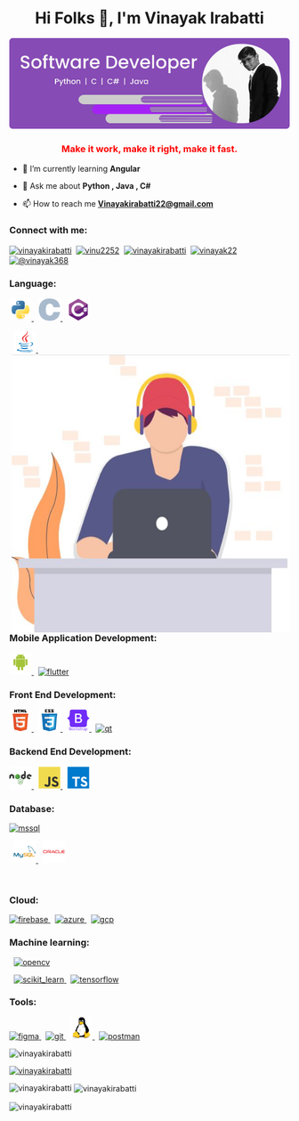 <h1 align="center">Hi Folks 👋, I'm Vinayak Irabatti</h1>



![MasterHead](https://github.com/Vinayakirabatti/Vinayakirabatti/blob/main/protfolio.jpg)
<h3 align="center" style="color:red;">Make it work, make it right, make it fast.</h3>


- 🌱 I’m currently learning **Angular**

- 💬 Ask me about **Python , Java , C#**

- 📫 How to reach me **Vinayakirabatti22@gmail.com**

<h3 align="left">Connect with me:</h3>
<p align="left">
<a href="https://linkedin.com/in/vinayakirabatti" target="blank"><img align="center" src="https://cdn.jsdelivr.net/npm/simple-icons@3.0.1/icons/linkedin.svg" alt="vinayakirabatti" height="30" width="40" /></a>&nbsp;
<a href="https://www.codechef.com/users/vinu2252" target="blank"><img align="center" src="https://cdn.jsdelivr.net/npm/simple-icons@3.1.0/icons/codechef.svg" alt="vinu2252" height="30" width="40" /></a>&nbsp;
<a href="https://www.hackerrank.com/vinayakirabatti" target="blank"><img align="center" src="https://cdn.jsdelivr.net/npm/simple-icons@3.0.1/icons/hackerrank.svg" alt="vinayakirabatti" height="30" width="40" /></a>&nbsp;
<a href="https://codeforces.com/profile/vinayak22" target="blank"><img align="center" src="https://cdn.jsdelivr.net/npm/simple-icons@3.0.1/icons/codeforces.svg" alt="vinayak22" height="30" width="40" /></a>&nbsp;
<a href="https://www.hackerearth.com/@vinayak368" target="blank"><img align="center" src="https://cdn.jsdelivr.net/npm/simple-icons@3.0.1/icons/hackerearth.svg" alt="@vinayak368" height="30" width="40" /></a>
</p>



<h3 align="left">Language:</h3>
<p align="left"> 
<a href="https://www.python.org" target="_blank"> 
<img src="https://raw.githubusercontent.com/devicons/devicon/master/icons/python/python-original.svg" alt="python" width="40" height="40"/> </a> 
&nbsp;
<a href="https://www.cprogramming.com/" target="_blank"> 
<img src="https://raw.githubusercontent.com/devicons/devicon/master/icons/c/c-original.svg" alt="c" width="40" height="40"/> </a>
&nbsp;
<a href="https://www.w3schools.com/cs/" target="_blank"> 
<img src="https://raw.githubusercontent.com/devicons/devicon/master/icons/csharp/csharp-original.svg" alt="csharp" width="40" height="40"/> </a> 

&nbsp;
<a href="https://www.java.com" target="_blank">
<img src="https://raw.githubusercontent.com/devicons/devicon/master/icons/java/java-original.svg" alt="java" width="40" height="40"/> </a> 
&nbsp;
<img align="right" alt="f0" width="500" height="500" src="https://github.com/Vinayakirabatti/Vinayakirabatti/blob/main/Capture.JPG"/>
<br>


<h3 align="left">Mobile Application Development:</h3>
<p align="left">
<a href="https://developer.android.com" target="_blank"> 
<img src="https://raw.githubusercontent.com/devicons/devicon/master/icons/android/android-original-wordmark.svg" alt="android" width="40" height="40"/> </a>
&nbsp;
<a href="https://flutter.dev" target="_blank"> 
<img src="https://www.vectorlogo.zone/logos/flutterio/flutterio-icon.svg" alt="flutter" width="40" height="40"/> </a> 



<h3 align="left">Front End Development:</h3>
<p align="left">
<a href="https://www.w3.org/html/" target="_blank"> 
<img src="https://raw.githubusercontent.com/devicons/devicon/master/icons/html5/html5-original-wordmark.svg" alt="html5" width="40" height="40"/> </a> 
&nbsp;
<a href="https://www.w3schools.com/css/" target="_blank"> 
<img src="https://raw.githubusercontent.com/devicons/devicon/master/icons/css3/css3-original-wordmark.svg" alt="css3" width="40" height="40"/> </a> 
&nbsp;
<a href="https://getbootstrap.com" target="_blank"> 
<img src="https://raw.githubusercontent.com/devicons/devicon/master/icons/bootstrap/bootstrap-plain-wordmark.svg" alt="bootstrap" width="40" height="40"/> </a> 
&nbsp;
<a href="https://www.qt.io/" target="_blank"> 
<img src="https://upload.wikimedia.org/wikipedia/commons/0/0b/Qt_logo_2016.svg" alt="qt" width="40" height="40"/> </a> 



<h3 align="left">Backend End Development:</h3>
<p align="left">
<a href="https://nodejs.org" target="_blank"> 
<img src="https://raw.githubusercontent.com/devicons/devicon/master/icons/nodejs/nodejs-original-wordmark.svg" alt="nodejs" width="40" height="40"/> </a> 
&nbsp;
<a href="https://developer.mozilla.org/en-US/docs/Web/JavaScript" target="_blank"> 
<img src="https://raw.githubusercontent.com/devicons/devicon/master/icons/javascript/javascript-original.svg" alt="javascript" width="40" height="40"/> </a> 
&nbsp;
<a href="https://www.typescriptlang.org/" target="_blank">
<img src="https://raw.githubusercontent.com/devicons/devicon/master/icons/typescript/typescript-original.svg" alt="typescript" width="40" height="40"/> </a> </p>


<h3 align="left">Database:</h3>
<p align="left"> 
<a href="https://www.microsoft.com/en-us/sql-server" target="_blank">
<img src="https://cdn.worldvectorlogo.com/logos/microsoft-sql-server.svg" alt="mssql" width="40" height="40"/> </a> 

&nbsp;
<a href="https://www.mysql.com/" target="_blank"> 
<img src="https://raw.githubusercontent.com/devicons/devicon/master/icons/mysql/mysql-original-wordmark.svg" alt="mysql" width="40" height="40"/> </a> 
&nbsp;
<a href="https://www.oracle.com/" target="_blank"> 
<img src="https://raw.githubusercontent.com/devicons/devicon/master/icons/oracle/oracle-original.svg" alt="oracle" width="40" height="40"/> </a> 

&nbsp;
<h3 align="left">Cloud:</h3>
<p align="left">
<a href="https://firebase.google.com/" target="_blank"> 
<img src="https://www.vectorlogo.zone/logos/firebase/firebase-icon.svg" alt="firebase" width="40" height="40"/> </a> 
&nbsp;
<a href="https://azure.microsoft.com/en-in/" target="_blank"> 
<img src="https://www.vectorlogo.zone/logos/microsoft_azure/microsoft_azure-icon.svg" alt="azure" width="40" height="40"/> </a> 
&nbsp;
<a href="https://cloud.google.com" target="_blank"> 
<img src="https://www.vectorlogo.zone/logos/google_cloud/google_cloud-icon.svg" alt="gcp" width="40" height="40"/> </a> 

<h3 align="left">Machine learning:</h3>
<p align="left"> 

&nbsp;
<a href="https://opencv.org/" target="_blank"> 
<img src="https://www.vectorlogo.zone/logos/opencv/opencv-icon.svg" alt="opencv" width="40" height="40"/> </a> 

&nbsp;
<a href="https://scikit-learn.org/" target="_blank"> 
<img src="https://upload.wikimedia.org/wikipedia/commons/0/05/Scikit_learn_logo_small.svg" alt="scikit_learn" width="40" height="40"/> </a> 
&nbsp;
<a href="https://www.tensorflow.org" target="_blank"> 
<img src="https://www.vectorlogo.zone/logos/tensorflow/tensorflow-icon.svg" alt="tensorflow" width="40" height="40"/> </a> 





<h3 align="left">Tools:</h3>
<p align="left"> 
<a href="https://www.figma.com/" target="_blank"> 
<img src="https://www.vectorlogo.zone/logos/figma/figma-icon.svg" alt="figma" width="40" height="40"/> </a> 
&nbsp;
<a href="https://git-scm.com/" target="_blank">
<img src="https://www.vectorlogo.zone/logos/git-scm/git-scm-icon.svg" alt="git" width="40" height="40"/> </a> 
&nbsp;
<a href="https://www.linux.org/" target="_blank"> 
<img src="https://raw.githubusercontent.com/devicons/devicon/master/icons/linux/linux-original.svg" alt="linux" width="40" height="40"/> </a> 
&nbsp;
<a href="https://postman.com" target="_blank"> 
<img src="https://www.vectorlogo.zone/logos/getpostman/getpostman-icon.svg" alt="postman" width="40" height="40"/> </a> 



<p align="left"> <img src="https://komarev.com/ghpvc/?username=vinayakirabatti&label=Profile%20views&color=0e75b6&style=flat" alt="vinayakirabatti" /> </p>

<p align="left"> <a href="https://github.com/ryo-ma/github-profile-trophy"><img src="https://github-profile-trophy.vercel.app/?username=vinayakirabatti" alt="vinayakirabatti" /></a> </p>

<p><img align="left" src="https://github-readme-stats.vercel.app/api/top-langs?username=vinayakirabatti&show_icons=true&locale=en&layout=compact" alt="vinayakirabatti" /></p>

<p>&nbsp;<img align="center" src="https://github-readme-stats.vercel.app/api?username=vinayakirabatti&show_icons=true&locale=en" alt="vinayakirabatti" /></p>

<p><img align="center" src="https://github-readme-streak-stats.herokuapp.com/?user=vinayakirabatti&" alt="vinayakirabatti" /></p>
